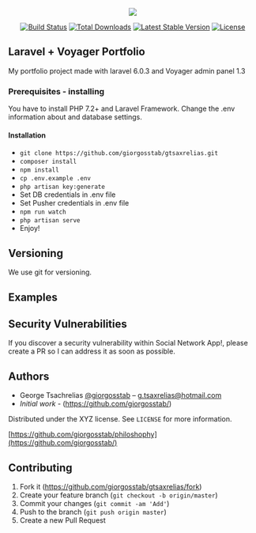 <p align="center"><img src="https://gtsaxrelias.tk/assets/img/logo.png"></p>

<p align="center">
<a href="https://travis-ci.org/laravel/framework"><img src="https://travis-ci.org/laravel/framework.svg" alt="Build Status"></a>
<a href="https://packagist.org/packages/laravel/framework"><img src="https://poser.pugx.org/laravel/framework/d/total.svg" alt="Total Downloads"></a>
<a href="https://packagist.org/packages/laravel/framework"><img src="https://poser.pugx.org/laravel/framework/v/stable.svg" alt="Latest Stable Version"></a>
<a href="https://packagist.org/packages/laravel/framework"><img src="https://poser.pugx.org/laravel/framework/license.svg" alt="License"></a>
</p>

## Laravel + Voyager Portfolio

My portfolio project made with laravel 6.0.3 and Voyager admin panel 1.3  

### Prerequisites - installing

You have to install PHP 7.2+ and Laravel Framework.
Change the .env information about and database settings.


#### Installation


- `git clone https://github.com/giorgosstab/gtsaxrelias.git`
- `composer install`
- `npm install`
- `cp .env.example .env`
- `php artisan key:generate`
- Set DB credentials in .env file
- Set Pusher credentials in .env file
- `npm run watch`
- `php artisan serve`
- Enjoy!

## Versioning

We use git for versioning.

## Examples
 
## Security Vulnerabilities
If you discover a security vulnerability within Social Network App!, please create a PR so I can address it as soon as possible.

## Authors

 - George Tsachrelias [@giorgosstab](https://twitter.com/giorgosstab) – g.tsaxrelias@hotmail.com
 - *Initial work* - (https://github.com/giorgosstab/)
 
Distributed under the XYZ license. See ``LICENSE`` for more information.

[https://github.com/giorgosstab/philoshophy](https://github.com/giorgosstab/)

## Contributing

1. Fork it (<https://github.com/giorgosstab/gtsaxrelias/fork>)
2. Create your feature branch (`git checkout -b origin/master`)
3. Commit your changes (`git commit -am 'Add'`)
4. Push to the branch (`git push origin master`)
5. Create a new Pull Request
